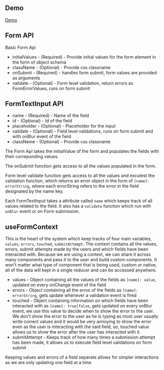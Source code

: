 ## Demo
[Demo](https://akshygupt.github.io/generic-form-react/)

## Form API

Basic Form Api

- initialValues - (Required)    - Provide initial values for the form element in the form of object schema
- className     - (Optional)    - Provide css classname
- onSubmit      - (Required)    - handles form submit, form values are provided as arguments
- validate      - (Optional)    - Form level validation, return errors as FormErrorValues, runs on form submit

## FormTextInput API

-  name         - (Required)    - Name of the field 
-  id           - (Optional)    - Id of the field
-  placeholder  - (Optional)    - Placeholder for the input
-  validate     - (Optional)    - Field level validations, runs on form submit and with onBlur event of the field
-  className     - (Optional)    - Provide css classname


The Form Api takes the initialValue of the form and populates the fields with their correponding values.

The onSubmit function gets access to all the values populated in the form.

Form level validate function gets access to all the values and excutest the validation function, which returns an error object
in the form of `[name]: errorString`, where each errorString refers to the error in the field designated by the name key.

Each FormTextInput takes a attribute called `name` which keeps track of all values related to the field. It also has a `validate` function which run with `onBlur` event or on Form submission.


## useFormContext

This is the heart of the system which keep tracks of four main variables, `values`, `errors`, `touched`, `submitAttempt`.
The context contains all the values, errors, submit attempts made by the users and which fields have been interacted with. 
Because we are using a context, we can share it across many components and pass it to the user and build custom 
components. It won't matter what type of component that is being used, custom or native, all of the data will kept in a single reducer and can be accessed anywhere.

- values - Object containing all the values of the fields as `[name]: value`, updated on every onChange event of the field
- errors - Object containing all the erros of the fields as `[name]: errorString`, gets update whenever a validation event is fired
- touched - Object containing information on which fields have been interacted with as `[name]: true|false`, gets updated on every onBlur event, we use this value to decide when to show the error to the user. We don't show the error to the user as he is typing as most user usually write correct values and it would be very annoying to show the error even as the user is interacting with the said field, so, touched value allows us to show the error after the user has interacted with it.
- submitAttempt - Keeps track of how many times a submission attempt has been made, it allows us to execute field level validations on form submit

Keeping values and errors of a field separate allows for simpler interactions as we are only updating one field at a time.
